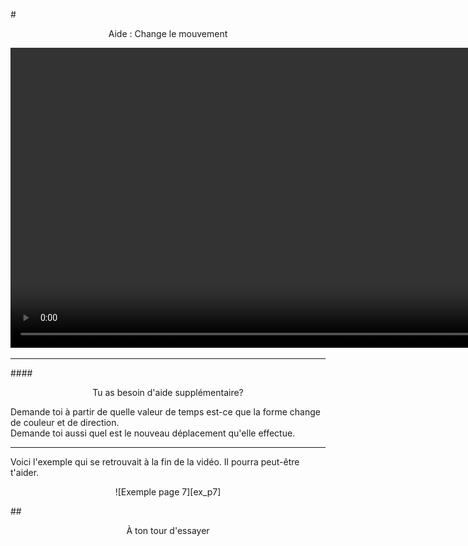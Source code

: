 #<center>Aide : Change le mouvement</center>

<center><video class="text-center" height="480" loop autoplay>
  <source src="vid/animation_p7.mp4" type="video/mp4">
</video></center>

***

####<center>Tu as besoin d'aide supplémentaire?</center>

Demande toi à partir de quelle valeur de temps est-ce que la forme change de couleur et de direction.  
Demande toi aussi quel est le nouveau déplacement qu'elle effectue.

***

Voici l'exemple qui se retrouvait à la fin de la vidéo. Il pourra peut-être t'aider.

<center>![Exemple page 7][ex_p7]</center>

##<span style="color: #800080"><center>À ton tour d'essayer</center></span>

[ex_p7]: img/ex_p7.png